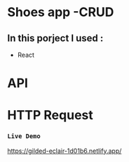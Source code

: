 # Shoes app -CRUD


## In this porject I used :
  * React 
 # API #
 # HTTP Request #

### `Live Demo`
https://gilded-eclair-1d01b6.netlify.app/
